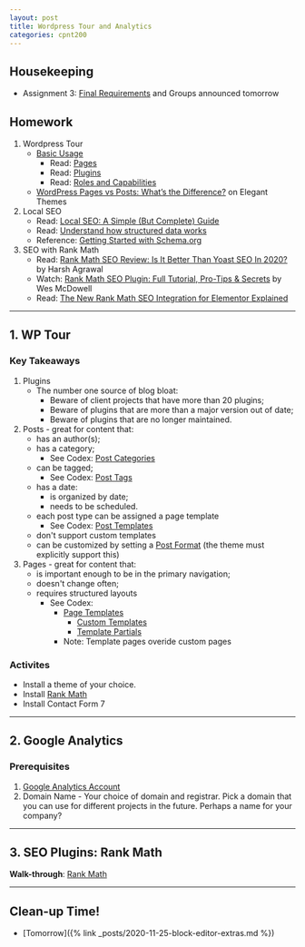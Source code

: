 ```yaml
---
layout: post
title: Wordpress Tour and Analytics
categories: cpnt200
---
```


## Housekeeping
- Assignment 3: [Final Requirements](https://github.com/sait-wbdv/assessments/tree/master/cpnt200/assignment-3) and Groups announced tomorrow

## Homework
1. Wordpress Tour
    - [Basic Usage](https://wordpress.org/support/category/basic-usage/)
        - Read: [Pages](https://wordpress.org/support/article/pages/)
        - Read: [Plugins](https://wordpress.org/support/article/plugins/)
        - Read: [Roles and Capabilities](https://wordpress.org/support/article/roles-and-capabilities/)
    - [WordPress Pages vs Posts: What’s the Difference?](https://www.elegantthemes.com/blog/wordpress/wordpress-pages-vs-posts-whats-the-difference) on Elegant Themes
2. Local SEO
    - Read: [Local SEO: A Simple (But Complete) Guide](https://ahrefs.com/blog/local-seo/)
    - Read: [Understand how structured data works](https://developers.google.com/search/docs/guides/intro-structured-data)
    - Reference: [Getting Started with Schema.org](https://schema.org/docs/gs.html)
3. SEO with Rank Math
    - Read: [Rank Math SEO Review: Is It Better Than Yoast SEO In 2020?](https://www.shoutmeloud.com/rank-math-vs-yoast.html) by Harsh Agrawal
    - Watch: [Rank Math SEO Plugin: Full Tutorial, Pro-Tips & Secrets](https://youtu.be/1P653uq0yJE) by Wes McDowell
    - Read: [The New Rank Math SEO Integration for Elementor Explained](https://elementor.com/blog/rank-math-integration/)

---

## 1. WP Tour
### Key Takeaways
1. Plugins
    - The number one source of blog bloat:
        - Beware of client projects that have more than 20 plugins;
        - Beware of plugins that are more than a major version out of date;
        - Beware of plugins that are no longer maintained.
2. Posts - great for content that:
    - has an author(s);
    - has a category;
        - See Codex: [Post Categories](https://en.support.wordpress.com/posts/categories/)
    - can be tagged;
        - See Codex: [Post Tags](https://en.support.wordpress.com/posts/tags/)
    - has a date:
        - is organized by date;
        - needs to be scheduled.
    - each post type can be assigned a page template
        - See Codex: [Post Templates](https://developer.wordpress.org/themes/template-files-section/post-template-files/)
    - don't support custom templates
    - can be customized by setting a [Post Format](https://developer.wordpress.org/themes/functionality/post-formats/) (the theme must explicitly support this)
3. Pages - great for content that:
    - is important enough to be in the primary navigation;
    - doesn't change often;
    - requires structured layouts
        - See Codex: 
            - [Page Templates](https://developer.wordpress.org/themes/template-files-section/page-template-files/)
                - [Custom Templates](https://developer.wordpress.org/themes/template-files-section/page-template-files/#creating-a-custom-page-template-for-one-specific-page)
                - [Template Partials](https://developer.wordpress.org/themes/template-files-section/partial-and-miscellaneous-template-files/#content-slug-php)
            - Note: Template pages overide custom pages

### Activites
- Install a theme of your choice.
- Install [Rank Math](https://rankmath.com/)
- Install Contact Form 7

---

## 2. Google Analytics
### Prerequisites
1. [Google Analytics Account](https://analytics.google.com/)
2. Domain Name - Your choice of domain and registrar. Pick a domain that you can use for different projects in the future. Perhaps a name for your company?

---

## 3. SEO Plugins: Rank Math

**Walk-through**: [Rank Math](https://rankmath.com/)

---

## Clean-up Time!
- [Tomorrow]({% link _posts/2020-11-25-block-editor-extras.md %})